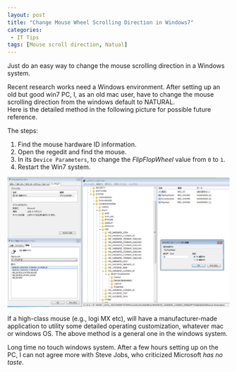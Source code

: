```yaml
---
layout: post
title: "Change Mouse Wheel Scrolling Direction in Windows7"
categories:
 - IT Tips
tags: [Mouse scroll direction, Natual]
---
```


Just do an easy way to change the mouse scrolling direction in a Windows system.

<!--more-->

Recent research works need a Windows environment.
After setting up an old but good win7 PC, I, as an old mac user, have to change the mouse scrolling direction from the windows default to NATURAL.  
Here is the detailed method in the following picture for possible future reference.

The steps:  
1. Find the mouse hardware ID information.
2. Open the regedit and find the mouse.
3. In its ```Device Parameters```, to change the *FlipFlopWheel* value from ```0``` to ```1```.
4. Restart the Win7 system. 

![Change mouse scrol](/assets/images/20221212_Win7mouse.png)

If a high-class mouse (e.g., logi MX etc), will have a manufacturer-made application to utility some detailed operating customization, whatever mac or windows OS. The above method is a general one in the windows system.

Long time no touch windows system. After a few hours setting up on the PC, I can not agree more with Steve Jobs, who criticized Microsoft *has no taste*.
